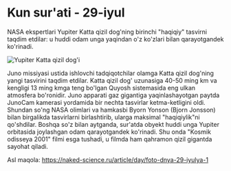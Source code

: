 # Kun sur'ati - 29-iyul

NASA ekspertlari Yupiter Katta qizil dog'ning birinchi "haqiqiy" tasvirni taqdim etdilar: u huddi odam unga yaqindan o'z ko'zlari bilan qarayotgandek ko'rinadi.

![Yupiter Katta qizil dog'i](https://naked-science.ru/sites/default/files/styles/full_size/public/field/image/pia21775.png?itok=FEOPcKUL)

Juno missiyasi ustida ishlovchi tadqiqotchilar olamga Katta qizil dog'ning yangi tasvirini taqdim etdilar. Katta qizil dog' uzunasiga 40-50 ming km va kengligi 13 ming kmga teng bo'lgan Quyosh sistemasida eng ulkan atmosfera bo'ronidir. Juno apparati gaz gigantiga yaqinlashayotgan paytda JunoCam kamerasi yordamida bir nechta tasvirlar ketma-ketligini oldi. Shundan so'ng NASA olimlari va hamkasbi Byorn Yonson (Bjorn Jonsson) bilan birgalikda tasvirlarni birlashtirib, ularga maksimal "haqiqiylik"ni qo'shdilar. Boshqa so'z bilan aytganda, sur'atda obyekt huddi unga Yupiter orbitasida joylashgan odam qarayotgandek ko'rinadi. Shu onda "Kosmik odisseya 2001" filmi esga tushadi, u filmda ham qahramon qizil gigantda sayohat qiladi.

Asl maqola: https://naked-science.ru/article/day/foto-dnya-29-iyulya-1